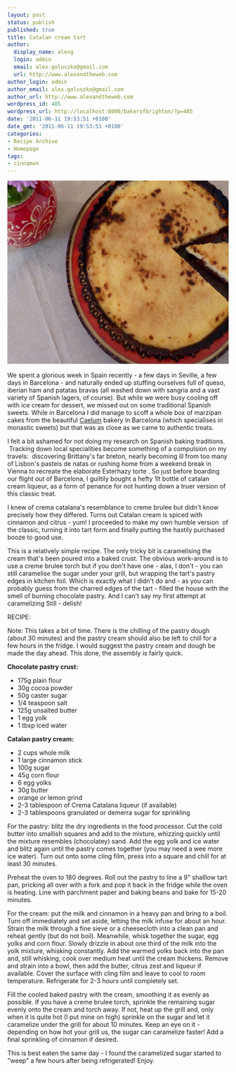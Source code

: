 ```yaml
---
layout: post
status: publish
published: true
title: Catalan cream tart
author:
  display_name: alexg
  login: admin
  email: alex.goluszko@gmail.com
  url: http://www.alexandtheweb.com
author_login: admin
author_email: alex.goluszko@gmail.com
author_url: http://www.alexandtheweb.com
wordpress_id: 485
wordpress_url: http://localhost:8000/bakerofbrighton/?p=485
date: '2011-06-11 19:53:51 +0100'
date_gmt: '2011-06-11 19:53:51 +0100'
categories:
- Recipe Archive
- Homepage
tags:
- cinnamon
---
```

<p><a href="/images/2011/06/P1020906.jpg"><img class="alignnone size-medium wp-image-502" title="Catalan cream tart" src="/images/2011/06/P1020906-620x416.jpg" alt="Catalan cream tart" width="620" height="416" /></a></p>
<p>We spent a glorious week in Spain recently - a few days in Seville, a few days in Barcelona - and naturally ended up stuffing ourselves full of queso, iberian ham and patatas bravas (all washed down with sangria and a vast variety of Spanish lagers, of course). But while we were busy cooling off with ice cream for dessert, we missed out on some traditional Spanish sweets. While in Barcelona I did manage to scoff a whole box of marzipan cakes from the beautiful <a href="http://www.caelumbarcelona.com/">Caelum</a> bakery in Barcelona (which specialises in monastic sweets) but that was as close as we came to authentic treats.</p>
<p>I felt a bit ashamed for not doing my research on Spanish baking traditions.  Tracking down local specialities become something of a compulsion on my travels:  discovering Brittany's far breton, nearly becoming ill from too many of Lisbon's pasteis de natas or rushing home from a weekend break in Vienna to recreate the elaborate Esterhazy torte . So just before boarding our flight out of Barcelona, I guiltily bought a hefty 1lt bottle of catalan cream liqueur, as a form of penance for not hunting down a truer version of this classic treat.</p>
<p>I knew of crema catalana's resemblance to creme brulee but didn't know precisely how they differed. Turns out Catalan cream is spiced with cinnamon and citrus - yum! I proceeded to make my own humble version  of the classic, turning it into tart form and finally putting the hastily purchased booze to good use.</p>
<p>This is a relatively simple recipe. The only tricky bit is caramelising the cream that's been poured into a baked crust. The obvious work-around is to use a creme brulee torch but if you don't have one - alas, I don't - you can still caramelise the sugar under your grill, but wrapping the tart's pastry edges in kitchen foil. Which is exactly what I didn't do and - as you can probably guess from the charred edges of the tart - filled the house with the smell of burning chocolate pastry. And I can't say my first attempt at caramelizing Still - delish!</p>
<p>RECIPE:</p>
<p>Note: This takes a bit of time. There is the chilling of the pastry dough (about 30 minutes) and the pastry cream should also be left to chill for a few hours in the fridge. I would suggest the pastry cream and dough be made the day ahead. This done, the assembly is fairly quick.</p>
<p><strong>Chocolate pastry crust:</strong></p>
<ul>
<li>175g plain flour</li>
<li>30g cocoa powder</li>
<li>50g caster sugar</li>
<li>1/4 teaspoon salt</li>
<li>125g unsalted butter</li>
<li>1 egg yolk</li>
<li>1 tbsp iced water</li>
</ul>
<p><strong>Catalan pastry cream:</strong></p>
<ul>
<li>2 cups whole milk</li>
<li>1 large cinnamon stick</li>
<li>100g sugar</li>
<li>45g corn flour</li>
<li>6 egg yolks</li>
<li>30g butter</li>
<li>orange or lemon grind</li>
<li>2-3 tablespoon of Crema Catalana liqueur (if available)</li>
<li>2-3 tablespoons granulated or demerra sugar for sprinkling</li>
</ul>
<p>For the pastry: blitz the dry ingredients in the food processor. Cut the cold butter into smallish squares and add to the mixture, whizzing quickly until the mixture resembles (chocolatey) sand. Add the egg yolk and ice water and blitz again until the pastry comes together (you may need a wee more ice water). Turn out onto some cling film, press into a square and chill for at least 30 minutes.</p>
<p>Preheat the oven to 180 degrees. Roll out the pastry to line a 9" shalllow tart pan, pricking all over with a fork and pop it back in the fridge while the oven is heating. Line with parchment paper and baking beans and bake for 15-20 minutes.</p>
<p>For the cream: put the milk and cinnamon in a heavy pan and bring to a boil. Turn off immediately and set aside, letting the milk infuse for about an hour. Strain the milk through a fine sieve or a cheesecloth into a clean pan and reheat gently (but do not boil). Meanwhile, whisk together the sugar, egg yolks and corn flour. Slowly drizzle in about one third of the milk into the yolk mixture, whisking constantly. Add the warmed yolks back into the pan and, still whisking, cook over medium heat until the cream thickens. Remove and strain into a bowl, then add the butter, citrus zest and liqueur if available. Cover the surface with cling film and leave to cool to room temperature. Refrigerate for 2-3 hours until completely set.</p>
<p>Fill the cooled baked pastry with the cream, smoothing it as evenly as possible. If you have a creme brulee torch, sprinkle the remaining sugar evenly onto the cream and torch away. If not, heat up the grill and, only when it is quite hot (I put mine on high) sprinkle on the sugar and let it caramelize under the grill for about 10 minutes. Keep an eye on it - depending on how hot your grill us, the sugar can caramelize faster! Add a final sprinkling of cinnamon if desired.</p>
<p>This is best eaten the same day - I found the caramelized sugar started to "weep" a few hours after being refrigerated! Enjoy.</p>
